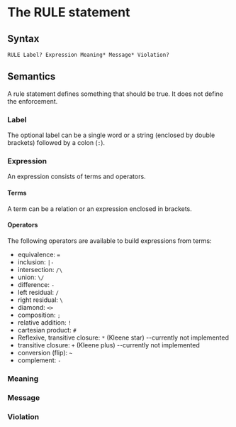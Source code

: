 # The RULE statement

## Syntax

```
RULE Label? Expression Meaning* Message* Violation?
```

## Semantics
A rule statement defines something that should be true. It does not define the enforcement. 

### Label
The optional label can be a single word or a string (enclosed by double brackets) followed by a colon (`:`). 
### Expression
An expression consists of terms and operators. 
#### Terms
A term can be a relation or an expression enclosed in brackets.  
#### Operators
The following operators are available to build expressions from terms:

* equivalence: `=`
* inclusion: `|-`
* intersection: `/\`
* union: `\/`
* difference: `-`
* left residual: `/`
* right residual: `\`
* diamond: `<>`
* composition: `;`
* relative addition: `!`
* cartesian product: `#`
* Reflexive, transitive closure: `*` (Kleene star) --currently not implemented
* transitive closure: `+` (Kleene plus) --currently not implemented
* conversion (flip): `~`
* complement: `-`


### Meaning

### Message

### Violation